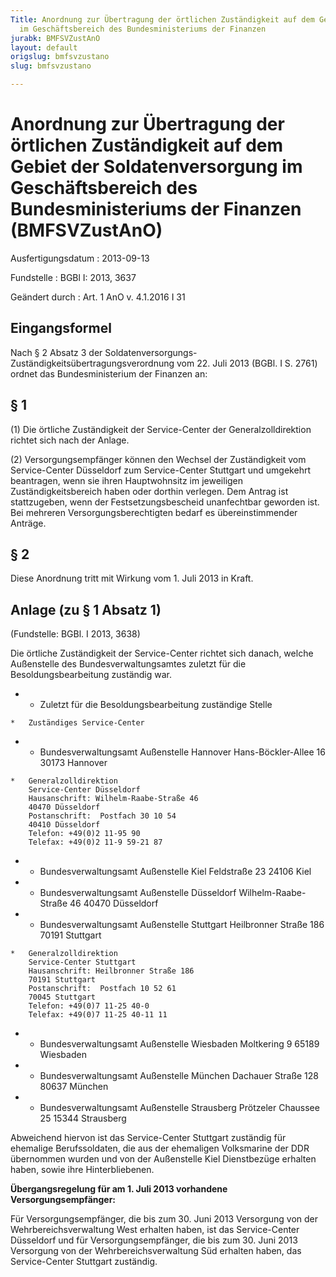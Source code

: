 ```yaml
---
Title: Anordnung zur Übertragung der örtlichen Zuständigkeit auf dem Gebiet der Soldatenversorgung
  im Geschäftsbereich des Bundesministeriums der Finanzen
jurabk: BMFSVZustAnO
layout: default
origslug: bmfsvzustano
slug: bmfsvzustano

---
```


# Anordnung zur Übertragung der örtlichen Zuständigkeit auf dem Gebiet der Soldatenversorgung im Geschäftsbereich des Bundesministeriums der Finanzen (BMFSVZustAnO)

Ausfertigungsdatum
:   2013-09-13

Fundstelle
:   BGBl I: 2013, 3637

Geändert durch
:   Art. 1 AnO v. 4.1.2016 I 31


## Eingangsformel

Nach § 2 Absatz 3 der Soldatenversorgungs-
Zuständigkeitsübertragungsverordnung vom 22. Juli 2013 (BGBl. I S.
2761) ordnet das Bundesministerium der Finanzen an:


## § 1

(1) Die örtliche Zuständigkeit der Service-Center der
Generalzolldirektion richtet sich nach der Anlage.

(2) Versorgungsempfänger können den Wechsel der Zuständigkeit vom
Service-Center Düsseldorf zum Service-Center Stuttgart und umgekehrt
beantragen, wenn sie ihren Hauptwohnsitz im jeweiligen
Zuständigkeitsbereich haben oder dorthin verlegen. Dem Antrag ist
stattzugeben, wenn der Festsetzungsbescheid unanfechtbar geworden ist.
Bei mehreren Versorgungsberechtigten bedarf es übereinstimmender
Anträge.


## § 2

Diese Anordnung tritt mit Wirkung vom 1. Juli 2013 in Kraft.


## Anlage (zu § 1 Absatz 1)

(Fundstelle: BGBl. I 2013, 3638)

Die örtliche Zuständigkeit der Service-Center richtet sich danach,
welche Außenstelle des Bundesverwaltungsamtes zuletzt für die
Besoldungsbearbeitung zuständig war.


*    *   Zuletzt für die Besoldungsbearbeitung zuständige Stelle

    *   Zuständiges Service-Center


*    *   Bundesverwaltungsamt
        Außenstelle Hannover
        Hans-Böckler-Allee 16
        30173 Hannover

    *   Generalzolldirektion
        Service-Center Düsseldorf
        Hausanschrift: Wilhelm-Raabe-Straße 46
        40470 Düsseldorf
        Postanschrift:  Postfach 30 10 54
        40410 Düsseldorf
        Telefon: +49(0)2 11-95 90
        Telefax: +49(0)2 11-9 59-21 87


*    *   Bundesverwaltungsamt
        Außenstelle Kiel
        Feldstraße 23
        24106 Kiel


*    *   Bundesverwaltungsamt
        Außenstelle Düsseldorf
        Wilhelm-Raabe-Straße 46
        40470 Düsseldorf


*    *   Bundesverwaltungsamt
        Außenstelle Stuttgart
        Heilbronner Straße 186
        70191 Stuttgart

    *   Generalzolldirektion
        Service-Center Stuttgart
        Hausanschrift: Heilbronner Straße 186
        70191 Stuttgart
        Postanschrift:  Postfach 10 52 61
        70045 Stuttgart
        Telefon: +49(0)7 11-25 40-0
        Telefax: +49(0)7 11-25 40-11 11


*    *   Bundesverwaltungsamt
        Außenstelle Wiesbaden
        Moltkering 9
        65189 Wiesbaden


*    *   Bundesverwaltungsamt
        Außenstelle München
        Dachauer Straße 128
        80637 München


*    *   Bundesverwaltungsamt
        Außenstelle Strausberg
        Prötzeler Chaussee 25
        15344 Strausberg



Abweichend hiervon ist das Service-Center Stuttgart zuständig für
ehemalige Berufssoldaten, die aus der ehemaligen Volksmarine der DDR
übernommen wurden und von der Außenstelle Kiel Dienstbezüge erhalten
haben, sowie ihre Hinterbliebenen.

**Übergangsregelung für am 1. Juli 2013 vorhandene
Versorgungsempfänger:**

Für Versorgungsempfänger, die bis zum 30. Juni 2013 Versorgung von der
Wehrbereichsverwaltung West erhalten haben, ist das Service-Center
Düsseldorf und für Versorgungsempfänger, die bis zum 30. Juni 2013
Versorgung von der Wehrbereichsverwaltung Süd erhalten haben, das
Service-Center Stuttgart zuständig.

